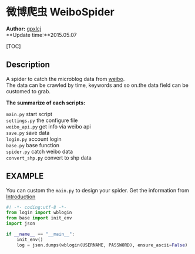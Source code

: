 微博爬虫 WeiboSpider
==
**Author:** [gpxlcj][1]</br>
**Update time:**2015.05.07</br>

[TOC]

Description
----------

A spider to catch the microblog data from [weibo][2].</br>
The data can be crawled by time, keywords and so on.the data field can be customed to grab.

**The summarize of each scripts:**

`main.py`         start script</br>
`settings.py`     the configure file</br>
`weibo_api.py`    get info via weibo api</br>
`save.py`         save data</br>
`login.py`        account login</br>
`base.py`         base function</br>
`spider.py`       catch weibo data</br>
`convert_shp.py`  convert to shp data</br>

EXAMPLE
--
You can custom the `main.py` to design your spider. Get the information from [Introduction][3]
```python
#! -*- coding:utf-8 -*-
from login import wblogin
from base import init_env
import json

if __name__ == "__main__":
    init_env()
    log = json.dumps(wblogin(USERNAME, PASSWORD), ensure_ascii=False)
```

[1]:http://github.com/gpxlcj/
[2]:http://weibo.com
[3]:http://weibospider.gpxlcj.com
